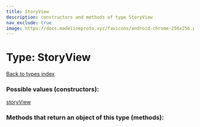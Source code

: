 ```yaml
---
title: StoryView
description: constructors and methods of type StoryView
nav_exclude: true
image: https://docs.madelineproto.xyz/favicons/android-chrome-256x256.png
---
```

# Type: StoryView
[Back to types index](index.html)



### Possible values (constructors):

[storyView](/API_docs/constructors/storyView.html)  



### Methods that return an object of this type (methods):



